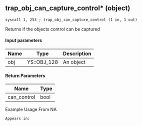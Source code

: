 ## trap_obj_can_capture_control* (object)

`syscall 1, 253 ; trap_obj_can_capture_control (1 in, 1 out)`

Returns if the objects control can be captured

#### Input parameters
| Name | Type | Description
|------|------|------------
| obj   | YS::OBJ_128   | An object


#### Return Parameters
| Name | Type
|------|-----
| can_control   | bool   
Example Usage From NA






	Appears in:



